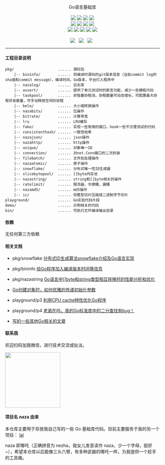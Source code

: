 <p align="center">
<br>
Go语言基础库
<br><br>
<a title="TravisCI" target="_blank" href="https://www.travis-ci.org/q191201771/naza"><img src="https://www.travis-ci.org/q191201771/naza.svg?branch=master"></a>
<a title="codecov" target="_blank" href="https://codecov.io/gh/q191201771/naza"><img src="https://codecov.io/gh/q191201771/naza/branch/master/graph/badge.svg?style=flat-square"></a>
<a title="goreportcard" target="_blank" href="https://goreportcard.com/report/github.com/q191201771/naza"><img src="https://goreportcard.com/badge/github.com/q191201771/naza?style=flat-square"></a>
<a title="sourcegraph" target="_blank" href="https://sourcegraph.com/github.com/q191201771/naza"><img src="https://sourcegraph.com/github.com/q191201771/naza/-/badge.svg"></a>
<br>
<a title="codeline" target="_blank" href="https://github.com/q191201771/naza"><img src="https://sloc.xyz/github/q191201771/naza/?category=code"></a>
<a title="license" target="_blank" href="https://github.com/q191201771/naza/blob/master/LICENSE"><img src="https://img.shields.io/badge/license-MIT-brightgreen.svg?style=flat-square"></a>
<a title="lastcommit" target="_blank" href="https://github.com/q191201771/naza/commits/master"><img src="https://img.shields.io/github/commit-activity/m/q191201771/naza.svg?style=flat-square"></a>
<a title="commitactivity" target="_blank" href="https://github.com/q191201771/naza/graphs/commit-activity"><img src="https://img.shields.io/github/last-commit/q191201771/naza.svg?style=flat-square"></a>
<br>
<a title="pr" target="_blank" href="https://github.com/q191201771/naza/pulls"><img src="https://img.shields.io/github/issues-pr-closed/q191201771/naza.svg?style=flat-square&color=FF9966"></a>
<a title="hits" target="_blank" href="https://github.com/q191201771/naza"><img src="https://hits.b3log.org/q191201771/naza.svg?style=flat-square"></a>
<a title="language" target="_blank" href="https://github.com/q191201771/naza"><img src="https://img.shields.io/github/languages/count/q191201771/naza.svg?style=flat-square"></a>
<a title="toplanguage" target="_blank" href="https://github.com/q191201771/naza"><img src="https://img.shields.io/github/languages/top/q191201771/naza.svg?style=flat-square"></a>
<a title="godoc" target="_blank" href="https://godoc.org/github.com/q191201771/naza"><img src="http://img.shields.io/badge/godoc-reference-5272B4.svg?style=flat-square"></a>
<br><br>
<a title="watcher" target="_blank" href="https://github.com/q191201771/naza/watchers"><img src="https://img.shields.io/github/watchers/q191201771/naza.svg?label=Watchers&style=social"></a>&nbsp;&nbsp;
<a title="star" target="_blank" href="https://github.com/q191201771/naza/stargazers"><img src="https://img.shields.io/github/stars/q191201771/naza.svg?label=Stars&style=social"></a>&nbsp;&nbsp;
<a title="fork" target="_blank" href="https://github.com/q191201771/naza/network/members"><img src="https://img.shields.io/github/forks/q191201771/naza.svg?label=Forks&style=social"></a>&nbsp;&nbsp;
</p>

---

#### 工程目录说明

```
pkg/                    ...... 源码包
    |-- bininfo/        ...... 将编译时源码的git版本信息（当前commit log的sha值和commit message），编译时间，Go版本，平台打入程序中
    |-- nazalog/        ...... 日志库
    |-- assert/         ...... 提供了单元测试时的断言功能，减少一些模板代码
    |-- taskpool/       ...... 非阻塞协程池，协程数量可动态增长，可配置最大协程并发数量，可手动释放空闲的协程
    |-- bele/           ...... 大小端转换操作
    |-- nazabits/       ...... 位操作
    |-- bitrate/        ...... 计算带宽
    |-- lru             ...... LRU缓存
    |-- fake/           ...... 实现一些常用的接口，hook一些不方便测试的代码
    |-- consistenthash/ ...... 一致性哈希
    |-- nazajson/       ...... json操作
    |-- nazahttp/       ...... http操作
    |-- unique/         ...... 对象唯一ID
    |-- connection/     ...... 对net.Conn接口的二次封装
    |-- filebatch/      ...... 文件批处理操作
    |-- nazaatomic/     ...... 原子操作
    |-- snowflake/      ...... 分布式唯一性ID生成器
    |-- slicebytepool/  ...... []byte内存池
    |-- nazastring/     ...... string和[]byte相关的操作
    |-- ratelimit/      ...... 限流器，令牌桶，漏桶
    |-- nazamd5/        ...... md5操作
    |-- ic/             ...... 将整型切片压缩成二进制字节切片
playground/             ...... Go实验代码片段
demo/                   ...... 示例相关的代码
bin/                    ...... 可执行文件编译输出目录
```

#### 依赖

无任何第三方依赖

#### 相关文档

* pkg/snowflake [分布式ID生成算法snowflake介绍及Go语言实现](https://pengrl.com/p/20041/)
* pkg/bininfo [给Go程序加入编译版本时间等信息](https://pengrl.com/p/37397/)
* pkg/nazastring [Go语言中[]byte和string类型相互转换时的性能分析和优化](https://www.pengrl.com/p/31544/)

* [Go创建对象时，如何优雅的传递初始化参数](https://pengrl.com/p/60015/)
* playground/p3 [利用CPU cache特性优化Go程序](https://pengrl.com/p/9125/)
* playground/p4 [老弟在吗，我的Go标准库中的二分查找有bug！](https://pengrl.com/p/20011/)
* [写的一些其他Go相关的文章](https://pengrl.com/categories/Go/)

#### 联系我

欢迎扫码加我微信，进行技术交流或扯淡。

<img src="https://pengrl.com/images/yoko_vx.jpeg" width="180" height="180" />

#### 项目名 naza 由来

本仓库主要用于存放我自己写的一些 Go 基础库代码。目前主要服务于我的另一个项目： [lal](https:////github.com/q191201771/lal)

naza 即哪吒（正确拼音为 nezha，我女儿发音读作 naza，少一个字母，挺好~），希望本仓库以后能像三头六臂，有多种武器的哪吒一样，为我提供一个趁手的工具箱。

